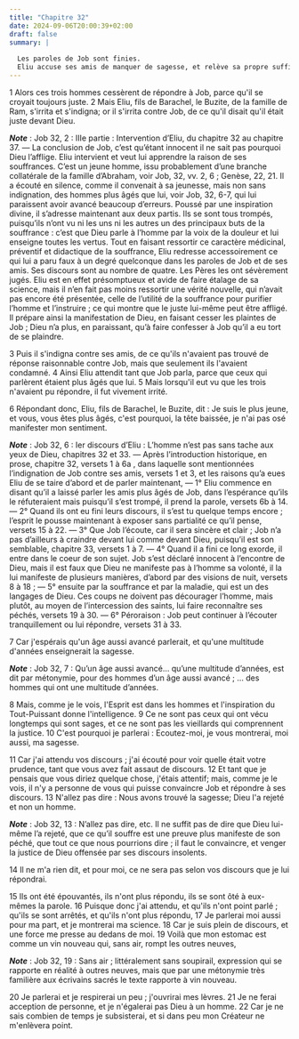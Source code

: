 ```yaml
---
title: "Chapitre 32"
date: 2024-09-06T20:00:39+02:00
draft: false
summary: |
  
  Les paroles de Job sont finies.
  Eliu accuse ses amis de manquer de sagesse, et relève sa propre suffisance.
---
```



1 Alors ces trois hommes cessèrent de répondre à Job, parce qu'il se croyait toujours juste. 2 Mais Eliu, fils de Barachel, le Buzite, de la famille de Ram, s'irrita et s'indigna; or il s'irrita contre Job, de ce qu'il disait qu'il était juste devant Dieu.

***Note*** :  Job 32, 2 : IIIe partie : Intervention d’Eliu, du chapitre 32 au chapitre 37. ― La conclusion de Job, c’est qu’étant innocent il ne sait pas pourquoi Dieu l’afflige. Eliu intervient et veut lui apprendre la raison de ses souffrances. C’est un jeune homme, issu probablement d’une branche collatérale de la famille d’Abraham, voir Job, 32, vv. 2, 6 ; Genèse, 22, 21. Il a écouté en silence, comme il convenait à sa jeunesse, mais non sans indignation, des hommes plus âgés que lui, voir Job, 32, 6-7, qui lui paraissent avoir avancé beaucoup d’erreurs. Poussé par une inspiration divine, il s’adresse maintenant aux deux partis. Ils se sont tous trompés, puisqu’ils n’ont vu ni les uns ni les autres un des principaux buts de la souffrance : c’est que Dieu parle à l’homme par la voix de la douleur et lui enseigne toutes les vertus. Tout en faisant ressortir ce caractère médicinal, préventif et didactique de la souffrance, Eliu redresse accessoirement ce qui lui a paru faux à un degré quelconque dans les paroles de
Job et de ses amis. Ses discours sont au nombre de quatre. Les Pères les ont sévèrement jugés. Eliu est en effet présomptueux et avide de faire étalage de sa science, mais il n’en fait pas moins ressortir une vérité nouvelle, qui n’avait pas encore été présentée, celle de l’utilité de la souffrance pour purifier l’homme et l’instruire ; ce qui montre que le juste lui-même peut être affligé. Il prépare ainsi la manifestation de Dieu, en faisant cesser les plaintes de Job ; Dieu n’a plus, en paraissant, qu’à faire confesser à Job qu’il a eu tort de se plaindre.

3 Puis il s'indigna contre ses amis, de ce qu'ils n'avaient pas trouvé de réponse raisonnable contre Job, mais que seulement ils l'avaient condamné. 4 Ainsi Eliu attendit tant que Job parla, parce que ceux qui parlèrent étaient plus âgés que lui. 5 Mais lorsqu'il eut vu que les trois n'avaient pu répondre, il fut vivement irrité.


6 Répondant donc, Eliu, fils de Barachel, le Buzite, dit : Je suis le plus jeune, et vous, vous êtes plus âgés, c'est pourquoi, la tête baissée, je n'ai pas osé manifester mon sentiment.

***Note*** :  Job 32, 6 : Ier discours d’Eliu : L’homme n’est pas sans tache aux yeux de Dieu, chapitres 32 et 33. ― Après l’introduction historique, en prose, chapitre 32, versets 1 à 6a , dans laquelle sont mentionnées l’indignation de Job contre ses amis, versets 1 et 3, et les raisons qu’a eues Eliu de se taire d’abord et de parler maintenant, ― 1° Eliu commence en disant qu’il a laissé parler les amis plus âgés de Job, dans l’espérance qu’ils le réfuteraient mais puisqu’il s’est trompé, il prend la parole, versets 6b à 14. ― 2° Quand ils ont eu fini leurs discours, il s’est tu quelque temps encore ; l’esprit le pousse maintenant à exposer sans partialité ce qu’il pense, versets 15 à 22. ― 3° Que Job l’écoute, car il sera sincère et clair ; Job n’a pas d’ailleurs à craindre devant lui comme devant Dieu, puisqu’il est son semblable, chapitre 33, versets 1 à 7. ― 4° Quand il a fini ce long exorde, il entre dans le coeur de son sujet. Job s’est déclaré innocent à l’encontre de Dieu, mais il est faux que Dieu ne
manifeste pas à l’homme sa volonté, il la lui manifeste de plusieurs manières, d’abord par des visions de nuit, versets 8 à 18 ; ― 5° ensuite par la souffrance et par la maladie, qui est un des langages de Dieu. Ces coups ne doivent pas décourager l’homme, mais plutôt, au moyen de l’intercession des saints, lui faire reconnaître ses péchés, versets 19 à 30. ― 6° Péroraison : Job peut continuer à l’écouter tranquillement ou lui répondre, versets 31 à 33.


7 Car j'espérais qu'un âge aussi avancé parlerait, et qu'une multitude d'années enseignerait la sagesse.

***Note*** :  Job 32, 7 : Qu’un âge aussi avancé… qu’une multitude d’années, est dit par métonymie, pour des hommes d’un âge aussi avancé ; … des hommes qui ont une multitude d’années.

8 Mais, comme je le vois, l'Esprit est dans les hommes et l'inspiration du Tout-Puissant donne l'intelligence. 9 Ce ne sont pas ceux qui ont vécu longtemps qui sont sages, et ce ne sont pas les vieillards qui comprennent la justice. 10 C'est pourquoi je parlerai : Ecoutez-moi, je vous montrerai, moi aussi, ma sagesse.


11 Car j'ai attendu vos discours ; j'ai écouté pour voir quelle était votre prudence, tant que vous avez fait assaut de discours. 12 Et tant que je pensais que vous diriez quelque chose, j'étais attentif; mais, comme je le vois, il n'y a personne de vous qui puisse convaincre Job et répondre à ses discours. 13 N'allez pas dire : Nous avons trouvé la sagesse; Dieu l'a rejeté et non un homme.

***Note*** :  Job 32, 13 : N’allez pas dire, etc. Il ne suffit pas de dire que Dieu lui-même l’a rejeté, que ce qu’il souffre est une preuve plus manifeste de son péché, que tout ce que nous pourrions dire ; il faut le convaincre, et venger la justice de Dieu offensée par ses discours insolents.

14 Il ne m'a rien dit, et pour moi, ce ne sera pas selon vos discours que je lui répondrai.


15 Ils ont été épouvantés, ils n'ont plus répondu, ils se sont ôté à eux-mêmes la parole. 16 Puisque donc j'ai attendu, et qu'ils n'ont point parlé ; qu'ils se sont arrêtés, et qu'ils n'ont plus répondu, 17 Je parlerai moi aussi pour ma part, et je montrerai ma science. 18 Car je suis plein de discours, et une force me presse au dedans de moi. 19 Voilà que mon estomac est comme un vin nouveau qui, sans air, rompt les outres neuves,

***Note*** :  Job 32, 19 : Sans air ; littéralement sans soupirail, expression qui se rapporte en réalité à outres neuves, mais que par une métonymie très familière aux écrivains sacrés le texte rapporte à vin nouveau.

20 Je parlerai et je respirerai un peu ; j'ouvrirai mes lèvres. 21 Je ne ferai acception de personne, et je n'égalerai pas Dieu à un homme. 22 Car je ne sais combien de temps je subsisterai, et si dans peu mon Créateur ne m'enlèvera point.

